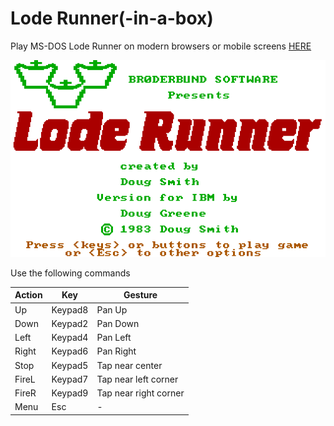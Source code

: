 # Lode Runner(-in-a-box)

Play MS-DOS Lode Runner on modern browsers or mobile screens [HERE](https://mad4j.github.io/loderunner-in-a-box/)

![cover](cover.png)

Use the following commands

| Action | Key     | Gesture               |
|--------|---------|-----------------------|
| Up     | Keypad8 | Pan Up                |
| Down   | Keypad2 | Pan Down              |
| Left   | Keypad4 | Pan Left              |
| Right  | Keypad6 | Pan Right             |
| Stop   | Keypad5 | Tap near center       |
| FireL  | Keypad7 | Tap near left corner  |
| FireR  | Keypad9 | Tap near right corner |
| Menu   | Esc     | -                     |
